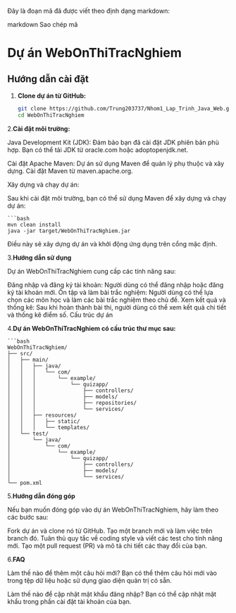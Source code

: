 
Đây là đoạn mã đã được viết theo định dạng markdown:

markdown
Sao chép mã
# Dự án WebOnThiTracNghiem

## Hướng dẫn cài đặt

1. **Clone dự án từ GitHub:**

   ```bash
   git clone https://github.com/Trung203737/Nhom1_Lap_Trinh_Java_Web.git
   cd WebOnThiTracNghiem
2.**Cài đặt môi trường:**

Java Development Kit (JDK):
Đảm bảo bạn đã cài đặt JDK phiên bản phù hợp. Bạn có thể tải JDK từ oracle.com hoặc adoptopenjdk.net.

Cài đặt Apache Maven:
Dự án sử dụng Maven để quản lý phụ thuộc và xây dựng. Cài đặt Maven từ maven.apache.org.

Xây dựng và chạy dự án:

Sau khi cài đặt môi trường, bạn có thể sử dụng Maven để xây dựng và chạy dự án:

	```bash
	mvn clean install
	java -jar target/WebOnThiTracNghiem.jar
Điều này sẽ xây dựng dự án và khởi động ứng dụng trên cổng mặc định.

3.**Hướng dẫn sử dụng**

Dự án WebOnThiTracNghiem cung cấp các tính năng sau:

Đăng nhập và đăng ký tài khoản: Người dùng có thể đăng nhập hoặc đăng ký tài khoản mới.
Ôn tập và làm bài trắc nghiệm: Người dùng có thể lựa chọn các môn học và làm các bài trắc nghiệm theo chủ đề.
Xem kết quả và thống kê: Sau khi hoàn thành bài thi, người dùng có thể xem kết quả chi tiết và thống kê điểm số.
Cấu trúc dự án

4.**Dự án WebOnThiTracNghiem có cấu trúc thư mục sau:**

	```bash
	WebOnThiTracNghiem/
	├── src/
	│   ├── main/
	│   │   ├── java/
	│   │   │   └── com/
	│   │   │       └── example/
	│   │   │           └── quizapp/
	│   │   │               ├── controllers/
	│   │   │               ├── models/
	│   │   │               ├── repositories/
	│   │   │               └── services/
	│   │   ├── resources/
	│   │   │   ├── static/
	│   │   │   └── templates/
	│   └── test/
	│       └── java/
	│           └── com/
	│               └── example/
	│                   └── quizapp/
	│                       ├── controllers/
	│                       ├── models/
	│                       └── services/
	└── pom.xml
5.**Hướng dẫn đóng góp**

Nếu bạn muốn đóng góp vào dự án WebOnThiTracNghiem, hãy làm theo các bước sau:

Fork dự án và clone nó từ GitHub.
Tạo một branch mới và làm việc trên branch đó.
Tuân thủ quy tắc về coding style và viết các test cho tính năng mới.
Tạo một pull request (PR) và mô tả chi tiết các thay đổi của bạn.

6.**FAQ**

Làm thế nào để thêm một câu hỏi mới?
Bạn có thể thêm câu hỏi mới vào trong tệp dữ liệu hoặc sử dụng giao diện quản trị có sẵn.

Làm thế nào để cập nhật mật khẩu đăng nhập?
Bạn có thể cập nhật mật khẩu trong phần cài đặt tài khoản của bạn.
